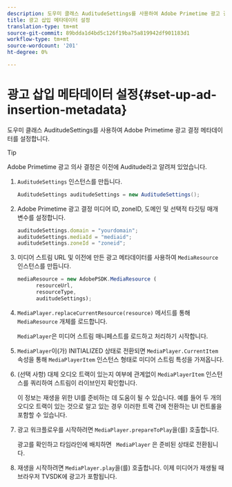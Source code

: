 ```yaml
---
description: 도우미 클래스 AuditudeSettings를 사용하여 Adobe Primetime 광고 결정 메타데이터를 설정합니다.
title: 광고 삽입 메타데이터 설정
translation-type: tm+mt
source-git-commit: 89bdda1d4bd5c126f19ba75a819942df901183d1
workflow-type: tm+mt
source-wordcount: '201'
ht-degree: 0%

---
```



# 광고 삽입 메타데이터 설정{#set-up-ad-insertion-metadata}

도우미 클래스 AuditudeSettings를 사용하여 Adobe Primetime 광고 결정 메타데이터를 설정합니다.

>[!TIP]
>
>Adobe Primetime 광고 의사 결정은 이전에 Auditude라고 알려져 있었습니다.

1. `AuditudeSettings` 인스턴스를 만듭니다.

   ```java
   AuditudeSettings auditudeSettings = new AuditudeSettings();
   ```

1. Adobe Primetime 광고 결정 미디어 ID, zoneID, 도메인 및 선택적 타깃팅 매개 변수를 설정합니다.

   ```js
   auditudeSettings.domain = "yourdomain"; 
   auditudeSettings.mediaId = "mediaid"; 
   auditudeSettings.zoneId = "zoneid";
   ```

1. 미디어 스트림 URL 및 이전에 만든 광고 메타데이터를 사용하여 `MediaResource` 인스턴스를 만듭니다.

   ```js
   mediaResource = new AdobePSDK.MediaResource ( 
         resourceUrl, 
         resourceType,  
         auditudeSettings);
   ```

1. `MediaPlayer.replaceCurrentResource(resource)` 메서드를 통해 `MediaResource` 개체를 로드합니다.

   `MediaPlayer`은 미디어 스트림 매니페스트를 로드하고 처리하기 시작합니다.

1. `MediaPlayer`이(가) INITIALIZED 상태로 전환되면 `MediaPlayer.CurrentItem` 속성을 통해 `MediaPlayerItem` 인스턴스 형태로 미디어 스트림 특성을 가져옵니다.
1. (선택 사항) 대체 오디오 트랙이 있는지 여부에 관계없이 `MediaPlayerItem` 인스턴스를 쿼리하여 스트림이 라이브인지 확인합니다.

   이 정보는 재생을 위한 UI를 준비하는 데 도움이 될 수 있습니다. 예를 들어 두 개의 오디오 트랙이 있는 것으로 알고 있는 경우 이러한 트랙 간에 전환하는 UI 컨트롤을 포함할 수 있습니다.

1. 광고 워크플로우를 시작하려면 `MediaPlayer.prepareToPlay`을(를) 호출합니다.

   광고를 확인하고 타임라인에 배치하면 `  MediaPlayer ` 은 준비된 상태로 전환됩니다.
1. 재생을 시작하려면 `MediaPlayer.play`을(를) 호출합니다.
이제 미디어가 재생될 때 브라우저 TVSDK에 광고가 포함됩니다.

